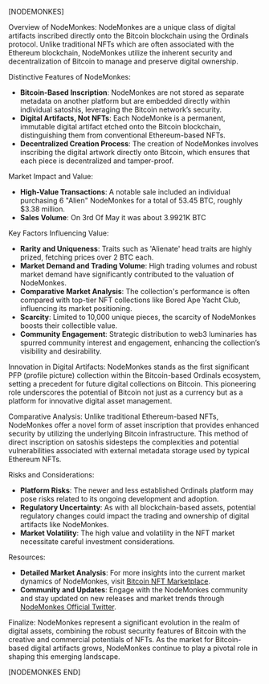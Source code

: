 [NODEMONKES]

Overview of NodeMonkes:
NodeMonkes are a unique class of digital artifacts inscribed directly onto the Bitcoin blockchain using the Ordinals protocol. Unlike traditional NFTs which are often associated with the Ethereum blockchain, NodeMonkes utilize the inherent security and decentralization of Bitcoin to manage and preserve digital ownership.

Distinctive Features of NodeMonkes:
- **Bitcoin-Based Inscription**: NodeMonkes are not stored as separate metadata on another platform but are embedded directly within individual satoshis, leveraging the Bitcoin network’s security.
- **Digital Artifacts, Not NFTs**: Each NodeMonke is a permanent, immutable digital artifact etched onto the Bitcoin blockchain, distinguishing them from conventional Ethereum-based NFTs.
- **Decentralized Creation Process**: The creation of NodeMonkes involves inscribing the digital artwork directly onto Bitcoin, which ensures that each piece is decentralized and tamper-proof.

Market Impact and Value:
- **High-Value Transactions**: A notable sale included an individual purchasing 6 "Alien" NodeMonkes for a total of 53.45 BTC, roughly $3.38 million.
- **Sales Volume**: On 3rd Of May it was about 3.9921K BTC

Key Factors Influencing Value:
- **Rarity and Uniqueness**: Traits such as 'Alienate' head traits are highly prized, fetching prices over 2 BTC each.
- **Market Demand and Trading Volume**: High trading volumes and robust market demand have significantly contributed to the valuation of NodeMonkes.
- **Comparative Market Analysis**: The collection's performance is often compared with top-tier NFT collections like Bored Ape Yacht Club, influencing its market positioning.
- **Scarcity**: Limited to 10,000 unique pieces, the scarcity of NodeMonkes boosts their collectible value.
- **Community Engagement**: Strategic distribution to web3 luminaries has spurred community interest and engagement, enhancing the collection’s visibility and desirability.

Innovation in Digital Artifacts:
NodeMonkes stands as the first significant PFP (profile picture) collection within the Bitcoin-based Ordinals ecosystem, setting a precedent for future digital collections on Bitcoin. This pioneering role underscores the potential of Bitcoin not just as a currency but as a platform for innovative digital asset management.

Comparative Analysis:
Unlike traditional Ethereum-based NFTs, NodeMonkes offer a novel form of asset inscription that provides enhanced security by utilizing the underlying Bitcoin infrastructure. This method of direct inscription on satoshis sidesteps the complexities and potential vulnerabilities associated with external metadata storage used by typical Ethereum NFTs.

Risks and Considerations:
- **Platform Risks**: The newer and less established Ordinals platform may pose risks related to its ongoing development and adoption.
- **Regulatory Uncertainty**: As with all blockchain-based assets, potential regulatory changes could impact the trading and ownership of digital artifacts like NodeMonkes.
- **Market Volatility**: The high value and volatility in the NFT market necessitate careful investment considerations.

Resources:
- **Detailed Market Analysis**: For more insights into the current market dynamics of NodeMonkes, visit [Bitcoin NFT Marketplace](https://www.okx.com/web3/marketplace/nft/collection/btc/nodemonkes-3).
- **Community and Updates**: Engage with the NodeMonkes community and stay updated on new releases and market trends through [NodeMonkes Official Twitter](https://twitter.com/nodemonkes).

Finalize:
NodeMonkes represent a significant evolution in the realm of digital assets, combining the robust security features of Bitcoin with the creative and commercial potentials of NFTs. As the market for Bitcoin-based digital artifacts grows, NodeMonkes continue to play a pivotal role in shaping this emerging landscape.

[NODEMONKES END]